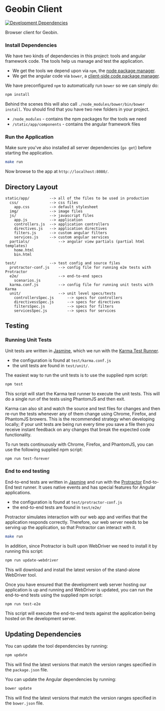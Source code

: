 # Geobin Client

[![Development Dependencies](https://david-dm.org/esripdx/geobin.io/dev-status.svg)](https://david-dm.org/esripdx/geobin.io#info=devDependencies)

Browser client for Geobin.

### Install Dependencies

We have two kinds of dependencies in this project: tools and angular framework code. The tools help us manage and test the application.

* We get the tools we depend upon via `npm`, the [node package manager][npm].
* We get the angular code via `bower`, a [client-side code package manager][bower].

We have preconfigured `npm` to automatically run `bower` so we can simply do:

```bash
npm install
```

Behind the scenes this will also call `./node_modules/bower/bin/bower install`. You should find that you have two new folders in your project.

* `/node_modules` - contains the npm packages for the tools we need
* `/static/app/components` - contains the angular framework files

### Run the Application

Make sure you've also installed all server dependencies (`go get`) before starting the application.

```bash
make run
```

Now browse to the app at `http://localhost:8080/`.

## Directory Layout

    static/app/         --> all of the files to be used in production
      css/              --> css files
        app.css         --> default stylesheet
      img/              --> image files
      js/               --> javascript files
        app.js          --> application
        controllers.js  --> application controllers
        directives.js   --> application directives
        filters.js      --> custom angular filters
        services.js     --> custom angular services
      partials/             --> angular view partials (partial html templates)
        home.html
        bin.html

    test/               --> test config and source files
      protractor-conf.js    --> config file for running e2e tests with Protractor
      e2e/                  --> end-to-end specs
        scenarios.js
      karma.conf.js         --> config file for running unit tests with Karma
      unit/                 --> unit level specs/tests
        controllersSpec.js      --> specs for controllers
        directivessSpec.js      --> specs for directives
        filtersSpec.js          --> specs for filters
        servicesSpec.js         --> specs for services

## Testing

### Running Unit Tests

Unit tests are written in [Jasmine][jasmine], which we run with the [Karma Test Runner][karma].

* the configuration is found at `test/karma.conf.js`
* the unit tests are found in `test/unit/`.

The easiest way to run the unit tests is to use the supplied npm script:

```bash
npm test
```

This script will start the Karma test runner to execute the unit tests. This will do a single run of the tests using PhantomJS and then exit.

Karma can also sit and watch the source and test files for changes and then re-run the tests whenever any of them change using Chrome, Firefox, and PhantomJS browers. This is the recommended strategy when developing locally; if your unit tests are being run every time you save a file then you receive instant feedback on any changes that break the expected code functionality.

To run tests continuously with Chrome, Firefox, and PhantomJS, you can use the following supplied npm script:

```bash
npm run test-forever
```

### End to end testing

End-to-end tests are written in [Jasmine][jasmine] and run with the [Protractor][protractor] End-to-End test runner.  It uses native events and has special features for Angular applications.

* the configuration is found at `test/protractor-conf.js`
* the end-to-end tests are found in `test/e2e/`

Protractor simulates interaction with our web app and verifies that the application responds correctly. Therefore, our web server needs to be serving up the application, so that Protractor can interact with it.

```bash
make run
```

In addition, since Protractor is built upon WebDriver we need to install it by running this script:

```bash
npm run update-webdriver
```

This will download and install the latest version of the stand-alone WebDriver tool.

Once you have ensured that the development web server hosting our application is up and running and WebDriver is updated, you can run the end-to-end tests using the supplied npm script:

```bash
npm run test-e2e
```

This script will execute the end-to-end tests against the application being hosted on the development server.

## Updating Dependencies

You can update the tool dependencies by running:

```bash
npm update
```

This will find the latest versions that match the version ranges specified in the `package.json` file.

You can update the Angular dependencies by running:

```bash
bower update
```

This will find the latest versions that match the version ranges specified in the `bower.json` file.

[bower]: http://bower.io
[npm]: https://www.npmjs.org/
[node]: http://nodejs.org
[protractor]: https://github.com/angular/protractor
[jasmine]: http://pivotal.github.com/jasmine/
[karma]: http://karma-runner.github.io
